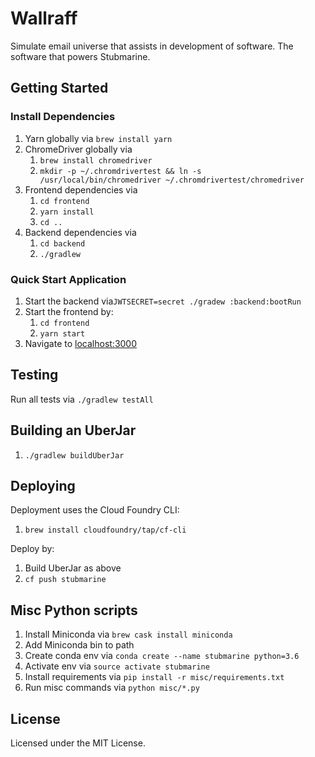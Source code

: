 # Wallraff

Simulate email universe that assists in development of software.
The software that powers Stubmarine.

## Getting Started

### Install Dependencies

1. Yarn globally via `brew install yarn`
1. ChromeDriver globally via
    1. `brew install chromedriver`
    1. `mkdir -p ~/.chromdrivertest && ln -s /usr/local/bin/chromedriver ~/.chromdrivertest/chromedriver`
1. Frontend dependencies via
    1. `cd frontend`
    1. `yarn install`
    1. `cd ..`
1. Backend dependencies via 
    1. `cd backend`
    1. `./gradlew`

### Quick Start Application

1. Start the backend via`JWTSECRET=secret ./gradew :backend:bootRun`
1. Start the frontend by:
    1. `cd frontend`
    1. `yarn start`
1. Navigate to [localhost:3000](http://localhost:3000)

## Testing

Run all tests via `./gradlew testAll`

## Building an UberJar

1. `./gradlew buildUberJar`

## Deploying

Deployment uses the Cloud Foundry CLI:
1. `brew install cloudfoundry/tap/cf-cli`

Deploy by:
1. Build UberJar as above
1. `cf push stubmarine`

## Misc Python scripts

1. Install Miniconda via `brew cask install miniconda`
1. Add Miniconda bin to path
1. Create conda env via `conda create --name stubmarine python=3.6`
1. Activate env via `source activate stubmarine`
1. Install requirements via `pip install -r misc/requirements.txt`
1. Run misc commands via `python misc/*.py`

## License

Licensed under the MIT License.
